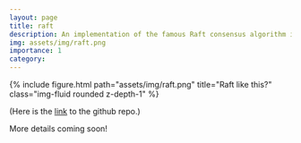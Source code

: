 ```yaml
---
layout: page
title: raft
description: An implementation of the famous Raft consensus algorithm in Golang.
img: assets/img/raft.png
importance: 1
category: 
---
```



<div class="row">
    <div class="col-sm mt-3 mt-md-0">
        {% include figure.html path="assets/img/raft.png" title="Raft like this?" class="img-fluid rounded z-depth-1" %}
    </div>
</div>

(Here is the [link](https://github.com/danielkmc/MIT-6.5840/tree/main/src/raft) to the github repo.)

More details coming soon! 


